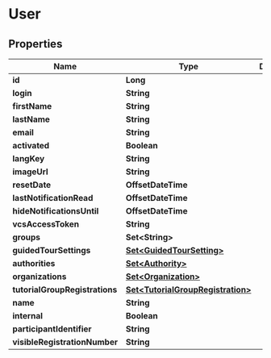 

# User


## Properties

| Name | Type | Description | Notes |
|------------ | ------------- | ------------- | -------------|
|**id** | **Long** |  |  [optional] |
|**login** | **String** |  |  |
|**firstName** | **String** |  |  [optional] |
|**lastName** | **String** |  |  [optional] |
|**email** | **String** |  |  [optional] |
|**activated** | **Boolean** |  |  |
|**langKey** | **String** |  |  [optional] |
|**imageUrl** | **String** |  |  [optional] |
|**resetDate** | **OffsetDateTime** |  |  [optional] |
|**lastNotificationRead** | **OffsetDateTime** |  |  [optional] |
|**hideNotificationsUntil** | **OffsetDateTime** |  |  [optional] |
|**vcsAccessToken** | **String** |  |  [optional] |
|**groups** | **Set&lt;String&gt;** |  |  [optional] |
|**guidedTourSettings** | [**Set&lt;GuidedTourSetting&gt;**](GuidedTourSetting.md) |  |  [optional] |
|**authorities** | [**Set&lt;Authority&gt;**](Authority.md) |  |  [optional] |
|**organizations** | [**Set&lt;Organization&gt;**](Organization.md) |  |  [optional] |
|**tutorialGroupRegistrations** | [**Set&lt;TutorialGroupRegistration&gt;**](TutorialGroupRegistration.md) |  |  [optional] |
|**name** | **String** |  |  [optional] |
|**internal** | **Boolean** |  |  [optional] |
|**participantIdentifier** | **String** |  |  [optional] |
|**visibleRegistrationNumber** | **String** |  |  [optional] |



